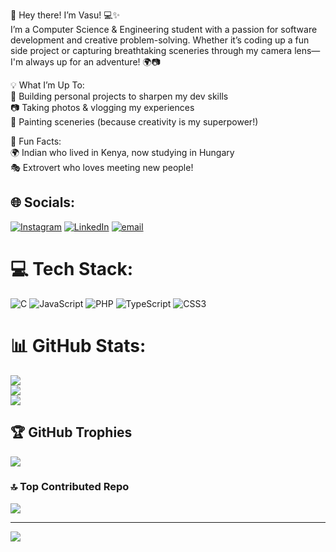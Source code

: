 👋 Hey there! I’m Vasu! 💻✨</br>
I’m a Computer Science & Engineering student with a passion for software development and creative problem-solving. Whether it’s coding up a fun side project or capturing breathtaking sceneries through my camera lens—I'm always up for an adventure! 🌍📷</br>

💡 What I’m Up To:</br>
🚀 Building personal projects to sharpen my dev skills</br>
📷 Taking photos & vlogging my experiences</br>
🎨 Painting sceneries (because creativity is my superpower!)</br>

📌 Fun Facts:</br>
🌍 Indian who lived in Kenya, now studying in Hungary</br>
🎭 Extrovert who loves meeting new people!</br>


## 🌐 Socials:
[![Instagram](https://img.shields.io/badge/Instagram-%23E4405F.svg?logo=Instagram&logoColor=white)](https://instagram.com/vasundhara_ravi_) [![LinkedIn](https://img.shields.io/badge/LinkedIn-%230077B5.svg?logo=linkedin&logoColor=white)](https://linkedin.com/in/VasundharaRavikumar) [![email](https://img.shields.io/badge/Email-D14836?logo=gmail&logoColor=white)](mailto:vasundhararavi641@gmail.com) 

# 💻 Tech Stack:
![C](https://img.shields.io/badge/c-%2300599C.svg?style=for-the-badge&logo=c&logoColor=white) ![JavaScript](https://img.shields.io/badge/javascript-%23323330.svg?style=for-the-badge&logo=javascript&logoColor=%23F7DF1E) ![PHP](https://img.shields.io/badge/php-%23777BB4.svg?style=for-the-badge&logo=php&logoColor=white) ![TypeScript](https://img.shields.io/badge/typescript-%23007ACC.svg?style=for-the-badge&logo=typescript&logoColor=white) ![CSS3](https://img.shields.io/badge/css3-%231572B6.svg?style=for-the-badge&logo=css3&logoColor=white)
# 📊 GitHub Stats:
![](https://github-readme-stats.vercel.app/api?username=Vasuuu641&theme=nightowl&hide_border=false&include_all_commits=false&count_private=false)<br/>
![](https://nirzak-streak-stats.vercel.app/?user=Vasuuu641&theme=nightowl&hide_border=false)<br/>
![](https://github-readme-stats.vercel.app/api/top-langs/?username=Vasuuu641&theme=nightowl&hide_border=false&include_all_commits=false&count_private=false&layout=compact)

## 🏆 GitHub Trophies
![](https://github-profile-trophy.vercel.app/?username=Vasuuu641&theme=tokyonight&no-frame=false&no-bg=true&margin-w=4)

### 🔝 Top Contributed Repo
![](https://github-contributor-stats.vercel.app/api?username=Vasuuu641&limit=5&theme=dark&combine_all_yearly_contributions=true)

---
[![](https://visitcount.itsvg.in/api?id=Vasuuu641&icon=5&color=11)](https://visitcount.itsvg.in)

<!-- Proudly created with GPRM ( https://gprm.itsvg.in ) -->
